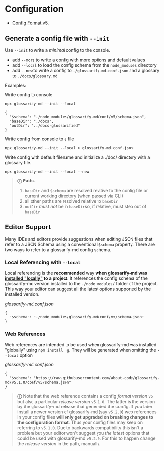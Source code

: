# Configuration

[doc-readme]: ../README.md#installation

- [Config Format v5](./v5/doc/schema.md).

## Generate a config file with `--init`

Use `--init` to write a *minimal* config to the console.
- add `--more` to write a config with more options and default values
- add `--local` to load the config schema from the `node_modules` directory
- add `--new`  to write a config to `./glossarify-md.conf.json` and a glossary to `./docs/glossary.md`

Examples:

Write config to console
~~~
npx glossarify-md --init --local

{
  "$schema": "./node_modules/glossarify-md/conf/v5/schema.json",
  "baseDir": "./docs",
  "outDir": "../docs-glossarified"
}
~~~

Write config from console to a file
~~~
npx glossarify-md --init --local > glossarify-md.conf.json
~~~

Write config with default filename and initialize a ./doc/ directory with a glossary file.
~~~
npx glossarify-md --init --local --new
~~~

> **ⓘ Paths**
>
> 1. `baseDir` and `$schema` are resolved relative to the config file or current working directory (when passed via CLI)
> 1. all other paths  are resolved relative to `baseDir`
> 1. `outDir` *must not* be in `baseDir`so, if relative, must step out of `baseDir`


## Editor Support

Many IDEs and editors provide suggestions when editing JSON files that refer to a JSON Schema using a conventional `$schema` property. There are two ways to refer to a glossarify-md config schema.

### Local Referencing with `--local` 

Local referencing is the **recommended** way **when glossarify-md was [installed "locally"][doc-readme] to a project**. It references the config schema of the glossarify-md version installed to the `./node_modules/` folder of the project. This way your editor can suggest all the latest options supported by the installed version.

*glossarify-md.conf.json*
~~~
{
  "$schema": "./node_modules/glossarify-md/conf/v5/schema.json"
}
~~~

### Web References

Web references  are intended to be used when glossarify-md was installed "globally" using `npm install -g`. They will be generated when omitting the `--local` option.

*glossarify-md.conf.json*
~~~
{
  "$schema": "https://raw.githubusercontent.com/about-code/glossarify-md/v5.1.0/conf/v5/schema.json"
}
~~~

> **ⓘ** Note that the web reference contains a config *format version* `v5` but also a particular *release version* `v5.1.0`. The latter is the version by the glossarify-md release that generated the config. If you later install a newer version of glossarify-md (say `v5.2.0`) web references in your config files **will only get upgraded on breaking changes to the configuration format**. Thus your config files may keep on referring to `v5.1.0`. Due to backwards compatibility this isn't a problem but your editor won't suggest you *the latest* options that could be used with glossarify-md `v5.2.0`. For this to happen change the *release version* in the path, manually.



<!--
If you use `latest` release version your editor will suggest you options from
the 'latest' tag. But there may be options not yet supported by the release
you've installed, locally. Keep that in mind otherwise you're wasting time
trying things that can't work until you update.

*glossarify-md.conf.json*
~~~
{
  "$schema": "https://raw.githubusercontent.com/about-code/glossarify-md/latest/conf/v5/schema.json"
}
~~~

> **Note:** If your editor doesn't validate against the latest version it may have cached an older version.

IMPORTANT:
When introducing a new config format version KEEP the previous format's /conf/v.. folder.
Otherwise moving the 'latest' tag forward onto a new revision which misses the old folder would
cause $schema-URLs onto the old path to break, although still widely in public use:

https://raw.githubusercontent.com/about-code/glossarify-md/latest/conf/---BREAKING--/schema.json

We may only remove versions after they phased out and will no longer be supported.
-->

